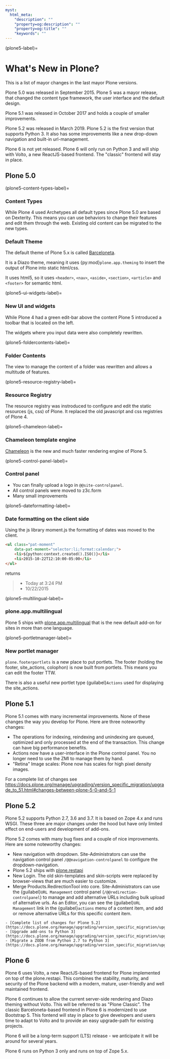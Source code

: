 ```yaml
---
myst:
  html_meta:
    "description": ""
    "property=og:description": ""
    "property=og:title": ""
    "keywords": ""
---
```


(plone5-label)=

# What's New in Plone?

This is a list of mayor changes in the last mayor Plone versions.

Plone 5.0 was released in September 2015. Plone 5 was a mayor release, that changed the content type framework, the user interface and the default design.

Plone 5.1 was released in October 2017 and holds a couple of smaller improvements.

Plone 5.2 was released in March 2019. Plone 5.2 is the first version that supports Python 3. It also has some improvements like a new drop-down navigation and built-in url-management.

Plone 6 is not yet released. Plone 6 will only run on Python 3 and will ship with Volto, a new ReactJS-based frontend. The "classic" frontend will stay in place.

## Plone 5.0

(plone5-content-types-label)=

### Content Types

While Plone 4 used Archetypes all default types since Plone 5.0 are based on Dexterity. This means you can use behaviors to change their features and edit them through the web. Existing old content can be migrated to the new types.

### Default Theme

The default theme of Plone 5.x is called [Barceloneta](https://github.com/plone/plonetheme.barceloneta/).

It is a Diazo theme, meaning it uses {py:mod}`plone.app.theming` to insert the output of Plone into static html/css.

It uses html5, so it uses `<header>`, `<nav>`, `<aside>`, `<section>`, `<article>` and `<footer>` for semantic html.

(plone5-ui-widgets-label)=

### New UI and widgets

While Plone 4 had a green edit-bar above the content Plone 5 introduced a toolbar that is located on the left.

The widgets where you input data were also completely rewritten.

(plone5-foldercontents-label)=

### Folder Contents

The view to manage the content of a folder was rewritten and allows a multitude of features.

(plone5-resource-registry-label)=

### Resource Registry

The resource registry was instroduced to configure and edit the static resources (js, css) of Plone. It replaced the old javascript and css registries of Plone 4.

(plone5-chameleon-label)=

### Chameleon template engine

[Chameleon](https://chameleon.readthedocs.io/en/latest/) is the new and much faster rendering engine of Plone 5.

(plone5-control-panel-label)=

### Control panel

- You can finally upload a logo in `@@site-controlpanel`.
- All control panels were moved to z3c.form
- Many small improvements

(plone5-dateformatting-label)=

### Date formatting on the client side

Using the js library moment.js the formatting of dates was moved to the client.

```html
<ul class="pat-moment"
    data-pat-moment="selector:li;format:calendar;">
    <li>${python:context.created().ISO()}</li>
    <li>2015-10-22T12:10:00-05:00</li>
</ul>
```

returns

> - Today at 3:24 PM
> - 10/22/2015

(plone5-multilingual-label)=

### plone.app.multilingual

Plone 5 ships with [plone.app.multilingual](https://github.com/plone/plone.app.multilingual) that is the new default add-on for sites in more than one language.

(plone5-portletmanager-label)=

### New portlet manager

`plone.footerportlets` is a new place to put portlets. The footer (holding the footer, site_actions, colophon) is now built from portlets. This means you can edit the footer TTW.

There is also a useful new portlet type {guilabel}`Actions` used for displaying the site_actions.

## Plone 5.1

Plone 5.1 comes with many incremental improvements. None of these changes the way you develop for Plone. Here are three noteworthy changes:

- The operations for indexing, reindexing and unindexing are queued, optimized and only processed at the end of the transaction. This change can have big performance benefits.
- Actions now have a user-interface in the Plone control panel. You no longer need to use the ZMI to manage them by hand.
- "Retina" Image scales: Plone now has scales for high pixel density images.

For a complete list of changes see <https://docs.plone.org/manage/upgrading/version_specific_migration/upgrade_to_51.html#changes-between-plone-5-0-and-5-1>

## Plone 5.2

Plone 5.2 supports Python 2.7, 3.6 and 3.7. It is based on Zope 4.x and runs WSGI. These three are major changes under the hood but have only limited effect on end-users and development of add-ons.

Plone 5.2 comes with many bug fixes and a couple of nice improvements. Here are some noteworthy changes:

- New navigation with dropdown. Site-Administrators can use the navigation control panel `/@@navigation-controlpanel` to configure the dropdown-navigation.
- Plone 5.2 ships with [plone.restapi](https://plonerestapi.readthedocs.io/en/latest/)
- New Login. The old skin-templates and skin-scripts were replaced by browser-views that are much easier to customize.
- Merge Products.RedirectionTool into core. Site-Administrators can use the {guilabel}`URL Management` control panel (`/@@redirection-controlpanel`) to manage and add alternative URLs including bulk upload of alternative urls. As an Editor, you can see the {guilabel}`URL Management` link in the {guilabel}`actions` menu of a content item, and add or remove alternative URLs for this specific content item.

```{seealso}
- [Complete list of changes for Plone 5.2](https://docs.plone.org/manage/upgrading/version_specific_migration/upgrade_to_52.html)
- [Upgrade add-ons to Python 3](https://docs.plone.org/manage/upgrading/version_specific_migration/upgrade_to_python3.html)
- [Migrate a ZODB from Python 2.7 to Python 3](https://docs.plone.org/manage/upgrading/version_specific_migration/upgrade_zodb_to_python3.html)
```

## Plone 6

Plone 6 uses Volto, a new ReactJS-based frontend for Plone implemented on top of the plone.restapi. This combines the stability, maturity, and security of the Plone backend with a modern, mature, user-friendly and well maintained frontend.

Plone 6 continues to allow the current server-side rendering and Diazo theming without Volto. This will be referred to as "Plone Classic". The classic Barceloneta-based frontend in Plone 6 is modernized to use Bootstrap 5. This fontend will stay in place to give developers and users time to adapt to Volto and to provide an easy upgrade-path for existing projects.

Plone 6 will be a long-term support (LTS) release - we anticipate it will be around for several years.

Plone 6 runs on Python 3 only and runs on top of Zope 5.x.
